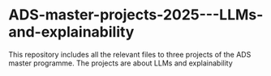 # ADS-master-projects-2025---LLMs-and-explainability
This repository includes all the relevant files to three projects of the ADS master programme. The projects are about LLMs and explainability
